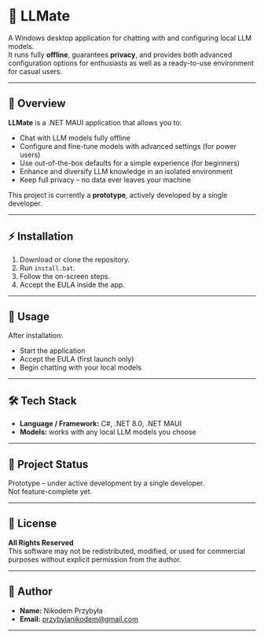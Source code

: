 # 🤖 LLMate

A Windows desktop application for chatting with and configuring local LLM models.  
It runs fully **offline**, guarantees **privacy**, and provides both advanced configuration options for enthusiasts as well as a ready-to-use environment for casual users.  

---

## 📖 Overview

**LLMate** is a .NET MAUI application that allows you to:
- Chat with LLM models fully offline  
- Configure and fine-tune models with advanced settings (for power users)  
- Use out-of-the-box defaults for a simple experience (for beginners)  
- Enhance and diversify LLM knowledge in an isolated environment  
- Keep full privacy – no data ever leaves your machine  

This project is currently a **prototype**, actively developed by a single developer.  

---

## ⚡ Installation

1. Download or clone the repository.  
2. Run `install.bat`.  
3. Follow the on-screen steps.  
4. Accept the EULA inside the app.  

---

## 🚀 Usage

After installation:
- Start the application  
- Accept the EULA (first launch only)  
- Begin chatting with your local models  

---

## 🛠️ Tech Stack

- **Language / Framework:** C#, .NET 8.0, .NET MAUI  
- **Models:** works with any local LLM models you choose  

---

## 📌 Project Status

Prototype – under active development by a single developer.  
Not feature-complete yet.  

---

## 📜 License

**All Rights Reserved**  
This software may not be redistributed, modified, or used for commercial purposes without explicit permission from the author.  

---

## 👤 Author

- **Name:** Nikodem Przybyła  
- **Email:** przybylanikodem@gmail.com

---